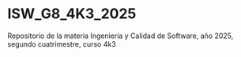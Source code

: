 # ISW_G8_4K3_2025
Repositorio de la materia Ingeniería y Calidad de Software, año 2025, segundo cuatrimestre, curso 4k3
